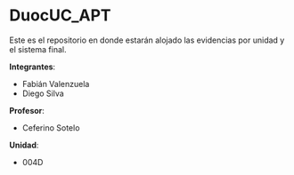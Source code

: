 # DuocUC_APT
Este es el repositorio en donde estarán alojado las evidencias por unidad y el sistema final.

**Integrantes**:
 - Fabián Valenzuela
 - Diego Silva

**Profesor**:
 - Ceferino Sotelo

**Unidad**:
 - 004D
